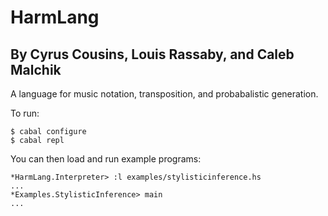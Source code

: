HarmLang
========
By Cyrus Cousins, Louis Rassaby, and Caleb Malchik
---
A language for music notation, transposition, and probabalistic generation.

To run:

	$ cabal configure
	$ cabal repl

You can then load and run example programs:

	*HarmLang.Interpreter> :l examples/stylisticinference.hs
	...
	*Examples.StylisticInference> main
	...
